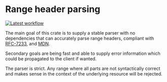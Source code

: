 # Range header parsing

[![Latest workflow](https://github.com/MarcusGrass/parse-range-headers/workflows/check_commit/badge.svg)](https://github.com/MarcusGrass/parse-range-headers/actions)

The main goal of this crate is to supply a stable parser with no dependencies that can accurately parse range headers, compliant with [RFC-7233](https://datatracker.ietf.org/doc/html/rfc7233), 
and [MDN](https://developer.mozilla.org/en-US/docs/Web/HTTP/Headers/Range).

Secondary goals are being fast and able to supply error information which could be propagated to the client if wanted.

The parser is strict. Any range where all parts are not syntactically correct and makes sense in the context of the underlying 
resource will be rejected.
